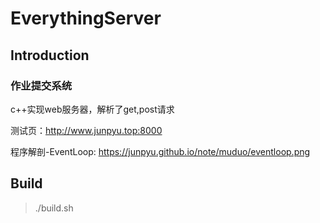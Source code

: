 # EverythingServer
> 
##  Introduction
### 作业提交系统
c++实现web服务器，解析了get,post请求

测试页：http://www.junpyu.top:8000

程序解剖-EventLoop: https://junpyu.github.io/note/muduo/eventloop.png

## Build
  > ./build.sh


